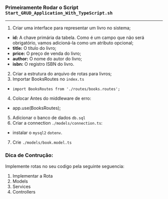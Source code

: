 ### Primeiramente Rodar o Script `Start_GRUD_Application_With_TypeScript.sh`

<hr />

1. Criar uma interface para representar um livro no sistema;
- **id:** A chave primária da tabela. Como é um campo que não será obrigatório, vamos adicioná-la como um atributo opcional;
- **title:** O título do livro;
- **price:** O preço de venda do livro;
- **author:** O nome do autor do livro;
- **isbn:** O registro ISBN do livro.
2. Criar a estrutura do arquivo de rotas para livros;
3. Importar BooksRoutes no `index.ts`
- `import BooksRoutes from './routes/books.routes';`
4. Colocar Antes do middleware de erro:
- app.use(BooksRoutes);
5. Adicionar o banco de dados `db.sql`
6. Criar a connection `./models/connection.ts`:
- instalar o `mysql2` `dotenv`.
7. Crie `./models/book.model.ts`

### Dica de Contrução:

Implemente rotas no seu codigo pela seguinte seguencia:

1. Implementar a Rota
2. Models
3. Services
4. Controllers
